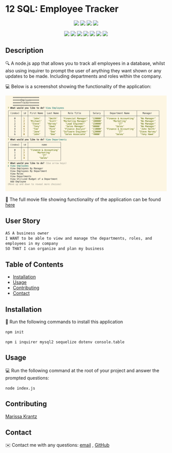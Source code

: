 # 12 SQL: Employee Tracker   

<p align="center">
    <img src="https://img.shields.io/github/repo-size/tobin14-jpg/Employee-Tracker" />
    <img src="https://img.shields.io/github/languages/top/tobin14-jpg/Employee-Tracker"  />
    <img src="https://img.shields.io/github/issues/tobin14-jpg/Employee-Tracker" />
    <img src="https://img.shields.io/github/last-commit/tobin14-jpg/Employee-Tracker" >
</p>
  
<p align="center">
    <img src="https://img.shields.io/badge/Javascript-yellow" />
    <img src="https://img.shields.io/badge/VisualStudioCode-blue"  />
    <img src="https://img.shields.io/badge/-Node.js-green" />
    <img src="https://img.shields.io/badge/-Inquirer-red" >
    <img src="https://img.shields.io/badge/-Screencastify-lightgrey" />
    <img src="https://img.shields.io/badge/-MySQL-orange" />
    <img src="https://img.shields.io/badge/-sequelize-brightgreen" />

</p>
   
## Description
  
🔍 A node.js app that allows you to track all employees in a database, whilst also using inquirer to prompt the user of anything they want shown or any updates to be made. Including departments and roles within the company.
  
💻 Below is a screenshot showing the functionality of the application:
  
![image](./assets/app-view.jpg)

  
🎥 The full movie file showing functionality of the application can be found [here](https://drive.google.com/file/d/1fjZLEhlGIp_D6WgxEN2zV_JL5cfjQZnE/view)
  
## User Story
  
```
AS A business owner
I WANT to be able to view and manage the departments, roles, and employees in my company
SO THAT I can organize and plan my business
```
  
## Table of Contents
- [Installation](#installation)
- [Usage](#usage)
- [Contributing](#contributing)
- [Contact](#contact)

## Installation
💾 Run the following commands to install this application
  
`npm init`
  
`npm i inquirer mysql2 sequelize dotenv console.table`
  
## Usage
💻 Run the following command at the root of your project and answer the prompted questions:
  
`node index.js` 

## Contributing
[Marissa Krantz](https://github.com/marissakrantz)

## Contact
✉️ Contact me with any questions: [email](mailto:marissaleak@hotmail.com) , [GitHub](https://github.com/marissakrantz)<br />
